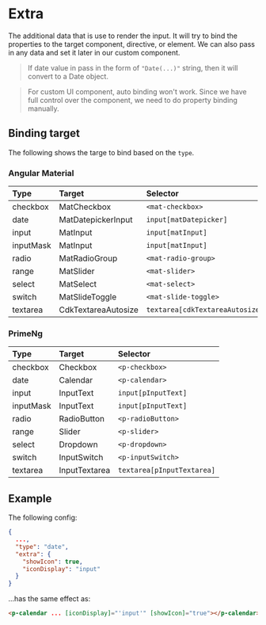 # Extra

The additional data that is use to render the input. It will try to bind the properties to the target component, directive, or element. We can also pass in any data and set it later in our custom component.

> If date value in pass in the form of `"Date(...)"` string, then it will convert to a Date object.

> For custom UI component, auto binding won't work. Since we have full control over the component, we need to do property binding manually.

## Binding target

The following shows the targe to bind based on the `type`.

### Angular Material

| Type      | Target              | Selector                        |
| :-------- | :------------------ | :------------------------------ |
| checkbox  | MatCheckbox         | `<mat-checkbox>`                |
| date      | MatDatepickerInput  | `input[matDatepicker]`          |
| input     | MatInput            | `input[matInput]`               |
| inputMask | MatInput            | `input[matInput]`               |
| radio     | MatRadioGroup       | `<mat-radio-group>`             |
| range     | MatSlider           | `<mat-slider>`                  |
| select    | MatSelect           | `<mat-select>`                  |
| switch    | MatSlideToggle      | `<mat-slide-toggle>`            |
| textarea  | CdkTextareaAutosize | `textarea[cdkTextareaAutosize]` |

### PrimeNg

| Type      | Target        | Selector                   |
| :-------- | :------------ | :------------------------- |
| checkbox  | Checkbox      | `<p-checkbox>`             |
| date      | Calendar      | `<p-calendar>`             |
| input     | InputText     | `input[pInputText]`        |
| inputMask | InputText     | `input[pInputText]`        |
| radio     | RadioButton   | `<p-radioButton>`          |
| range     | Slider        | `<p-slider>`               |
| select    | Dropdown      | `<p-dropdown>`             |
| switch    | InputSwitch   | `<p-inputSwitch>`          |
| textarea  | InputTextarea | `textarea[pInputTextarea]` |

## Example

The following config:

```json
{
  ...,
  "type": "date",
  "extra": {
    "showIcon": true,
    "iconDisplay": "input"
  }
}
```

...has the same effect as:

```html
<p-calendar ... [iconDisplay]="'input'" [showIcon]="true"></p-calendar>
```
